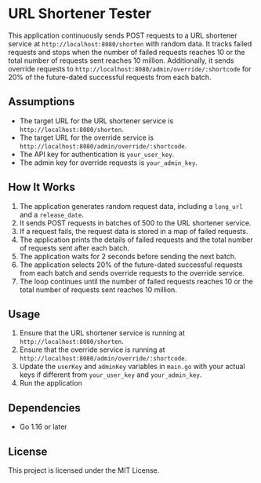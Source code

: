 # URL Shortener Tester

This application continuously sends POST requests to a URL shortener service at `http://localhost:8080/shorten` with random data. It tracks failed requests and stops when the number of failed requests reaches 10 or the total number of requests sent reaches 10 million. Additionally, it sends override requests to `http://localhost:8080/admin/override/:shortcode` for 20% of the future-dated successful requests from each batch.

## Assumptions

- The target URL for the URL shortener service is `http://localhost:8080/shorten`.
- The target URL for the override service is `http://localhost:8080/admin/override/:shortcode`.
- The API key for authentication is `your_user_key`.
- The admin key for override requests is `your_admin_key`.

## How It Works

1. The application generates random request data, including a `long_url` and a `release_date`.
2. It sends POST requests in batches of 500 to the URL shortener service.
3. If a request fails, the request data is stored in a map of failed requests.
4. The application prints the details of failed requests and the total number of requests sent after each batch.
5. The application waits for 2 seconds before sending the next batch.
6. The application selects 20% of the future-dated successful requests from each batch and sends override requests to the override service.
7. The loop continues until the number of failed requests reaches 10 or the total number of requests sent reaches 10 million.

## Usage

1. Ensure that the URL shortener service is running at `http://localhost:8080/shorten`.
2. Ensure that the override service is running at `http://localhost:8080/admin/override/:shortcode`.
3. Update the `userKey` and `adminKey` variables in `main.go` with your actual keys if different from `your_user_key` and `your_admin_key`.
4. Run the application

## Dependencies

- Go 1.16 or later

## License

This project is licensed under the MIT License.